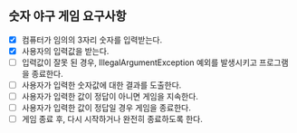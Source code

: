 ## 숫자 야구 게임 요구사항
- [x] 컴퓨터가 임의의 3자리 숫자를 입력받는다.
- [x] 사용자의 입력값을 받는다.
- [ ] 입력값이 잘못 된 경우, IllegalArgumentException 예외를 발생시키고 프로그램을 종료한다.
- [ ] 사용자가 입력한 숫자값에 대한 결과를 도출한다.
- [ ] 사용자가 입력한 값이 정답이 아니면 게임을 지속한다.
- [ ] 사용자가 입력한 값이 정답일 경우 게임을 종료한다.
- [ ] 게임 종료 후, 다시 시작하거나 완전히 종료하도록 한다.